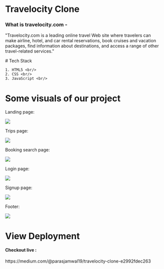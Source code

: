 <h1>Travelocity Clone</h1>


<h3>What is travelocity.com -</h3>
<p>"Travelocity.com is a leading online travel Web site where travelers can make airline, hotel, and car rental reservations, book cruises and vacation packages, find information about destinations, and access a range of other travel-related services."</p>

</hr>

</hr>
# Tech Stack

    1. HTML5 <br/>
    2. CSS <br/>
    3. JavaScript <br/>



<h1>Some visuals of our project </h1>
 </hr>
 <p>Landing page: </p>
 <img src="https://user-images.githubusercontent.com/90348363/180632704-2bd799b5-73c7-4e8a-a3fa-720205504237.png"/>
  <p>Trips page: </p>
<img src="https://user-images.githubusercontent.com/90348363/180632841-f15200c7-600c-4b65-a316-486219f69098.png" />
  <p>Booking search page: </p>
<img src="https://user-images.githubusercontent.com/90348363/180632864-0d347538-669e-4e54-9654-0b60d93ebc16.png" />
  <p>Login page: </p>
<img src="https://user-images.githubusercontent.com/90348363/180632879-f6e2f5a6-68ae-43ae-b456-fbf9b42c5273.png" />
  <p>Signup page: </p>
<img src="https://user-images.githubusercontent.com/90348363/180632892-f09c9c0b-b15b-48e2-bbfb-379a76fa6b6a.png" />
  <p>Footer: </p>
<img src="https://user-images.githubusercontent.com/90348363/180632904-83daacf3-e3aa-4d58-b738-838f72e75d9c.png" />


<h1>View Deployment</h1>
</hr>
<h4>Checkout live  :</h4>
https://medium.com/@parasjamwal19/travelocity-clone-e2992fdec263
